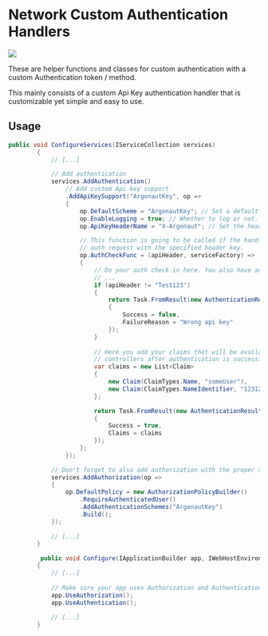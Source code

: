# Network Custom Authentication Handlers
<a href="https://www.nuget.org/packages/ArgonautCore.Network.Authentication/">
    <img src="https://img.shields.io/nuget/vpre/ArgonautCore.Network.Authentication.svg?maxAge=2592000?style=plastic">
</a>

These are helper functions and classes for custom authentication with a custom Authentication token / method.

This mainly consists of a custom Api Key authentication handler that is customizable yet simple and easy to use.  

## Usage

```csharp
public void ConfigureServices(IServiceCollection services)
        {
            // [...]

            // Add authentication
            services.AddAuthentication()
                // Add custom Api key support
                .AddApiKeySupport("ArgonautKey", op =>
                {
                    op.DefaultScheme = "ArgonautKey"; // Set a default scheme same as scheme above
                    op.EnableLogging = true; // Whether to log or not. Logs to Debug.
                    op.ApiKeyHeaderName = "X-Argonaut"; // Set the header key to be used.

                    // This function is going to be called if the handler recognizes a proper 
                    // auth request with the specified header key.
                    op.AuthCheckFunc = (apiHeader, serviceFactory) =>
                    {
                        // Do your auth check in here. You also have access to DI via the service factory.
                        // ...
                        if (apiHeader != "Test123")
                        {
                            return Task.FromResult(new AuthenticationResult()
                            {
                                Success = false,
                                FailureReason = "Wrong api key"
                            });
                        }
                        
                        // Here you add your claims that will be available in the 
                        // controllers after authentication is successful.
                        var claims = new List<Claim>
                        {
                            new Claim(ClaimTypes.Name, "someUser"),
                            new Claim(ClaimTypes.NameIdentifier, "1231231231")
                        };

                        return Task.FromResult(new AuthenticationResult()
                        {
                            Success = true,
                            Claims = claims
                        });
                    };
                });

            // Don't forget to also add authorization with the proper scheme!
            services.AddAuthorization(op =>
            {
                op.DefaultPolicy = new AuthorizationPolicyBuilder()
                    .RequireAuthenticatedUser()
                    .AddAuthenticationSchemes("ArgonautKey")
                    .Build();
            });

            // [...]
        }

         public void Configure(IApplicationBuilder app, IWebHostEnvironment env)
        {
            // [...]
            
            // Make sure your app uses Authorization and Authentication
            app.UseAuthorization();
            app.UseAuthentication();

            // [...]
        }
```